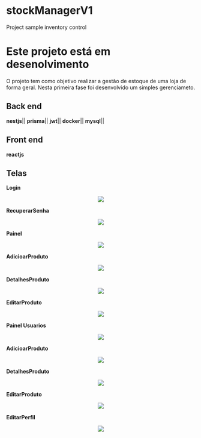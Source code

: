 # stockManagerV1
Project sample inventory control

# Este projeto está em desenolvimento

O projeto tem como objetivo realizar a gestão de estoque de uma loja de forma geral. Nesta primeira fase foi desenvolvido um simples gerenciameto.


## Back end

**nestjs**||
**prisma**||
**jwt**||
**docker**||
**mysql**||

## Front end

**reactjs**

## Telas

**Login**
<p align="center"><img src="./readme/login.png"/></p>

**RecuperarSenha**
<p align="center"><img src="./readme/forgot.png"/></p>

**Painel**
<p align="center"><img src="./readme/dashboard.png"/></p>

**AdicioarProduto**
<p align="center"><img src="./readme/addProduct.png"/></p>

**DetalhesProduto**
<p align="center"><img src="./readme/detailProduct.png"/></p>

**EditarProduto**
<p align="center"><img src="./readme/editProduct.png"/></p>

**Painel Usuarios**
<p align="center"><img src="./readme/panelUser.png"/></p>

**AdicioarProduto**
<p align="center"><img src="./readme/addUser.png"/></p>

**DetalhesProduto**
<p align="center"><img src="./readme/detailUser.png"/></p>

**EditarProduto**
<p align="center"><img src="./readme/editUser.png"/></p>

**EditarPerfil**
<p align="center"><img src="./readme/editProfile.png"/></p>
